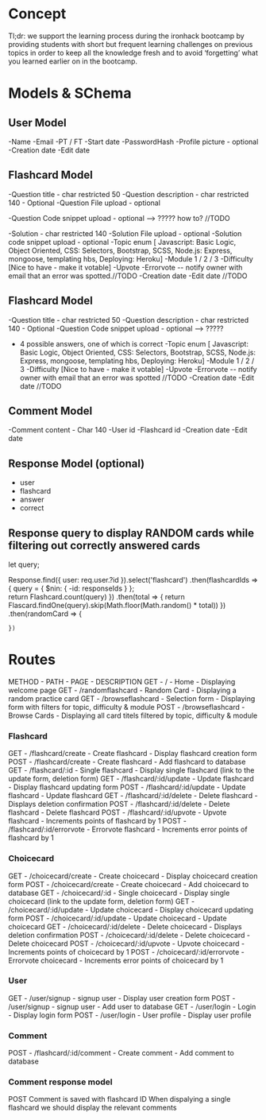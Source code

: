 # Concept

Tl;dr: we support the learning process during the ironhack bootcamp by providing students with short but frequent learning challenges on previous topics in order to keep all the knowledge fresh and to avoid ‘forgetting’ what you learned earlier on in the bootcamp.

# Models & SChema

## User Model

-Name
-Email
-PT / FT
-Start date
-PasswordHash
-Profile picture - optional
-Creation date
-Edit date

## Flashcard Model

-Question title - char restricted 50
-Question description - char restricted 140 - Optional
-Question File upload - optional

-Question Code snippet upload - optional --> ????? how to? //TODO

-Solution - char restricted 140
-Solution File upload - optional
-Solution code snippet upload - optional
-Topic enum [ Javascript: Basic Logic, Object Oriented, CSS: Selectors, Bootstrap, SCSS, Node.js: Express, mongoose, templating hbs, Deploying: Heroku]
-Module 1 / 2 / 3
-Difficulty [Nice to have - make it votable]
-Upvote
-Errorvote -- notify owner with email that an error was spotted.//TODO
-Creation date
-Edit date //TODO

## Flashcard Model

-Question title - char restricted 50
-Question description - char restricted 140 - Optional
-Question Code snippet upload - optional --> ?????

- 4 possible answers, one of which is correct
  -Topic enum [ Javascript: Basic Logic, Object Oriented, CSS: Selectors, Bootstrap, SCSS, Node.js: Express, mongoose, templating hbs, Deploying: Heroku]
  -Module 1 / 2 / 3
  -Difficulty [Nice to have - make it votable]
  -Upvote
  -Errorvote -- notify owner with email that an error was spotted //TODO
  -Creation date
  -Edit date //TODO

## Comment Model

-Comment content - Char 140
-User id
-Flashcard id
-Creation date
-Edit date

## Response Model (optional)

- user
- flashcard
- answer
- correct

## Response query to display RANDOM cards while filtering out correctly answered cards

let query;

Response.find({ user: req.user.?id }).select('flashcard')
.then(flashcardIds => {
query = {
$nin: {
-id: responseIds
}
};  
 return Flashcard.count(query)
})
.then(total => {
return Flascard.findOne(query).skip(Math.floor(Math.random() \* total))
})
.then(randomCard => {

    })

# Routes

METHOD - PATH - PAGE - DESCRIPTION
GET - / - Home - Displaying welcome page
GET - /randomflashcard - Random Card - Displaying a random practice card
GET - /browseflashcard - Selection form - Displaying form with filters for topic, difficulty & module
POST - /browseflashcard - Browse Cards - Displaying all card titels filtered by topic, difficulty & module

### Flashcard

GET - /flashcard/create - Create flashcard - Display flashcard creation form
POST - /flashcard/create - Create flashcard - Add flashcard to database
GET - /flashcard/:id - Single flashcard - Display single flashcard (link to the update form, deletion form)
GET - /flashcard/:id/update - Update flashcard - Display flashcard updating form
POST - /flashcard/:id/update - Update flashcard - Update flashcard
GET - /flashcard/:id/delete - Delete flashcard - Displays deletion confirmation
POST - /flashcard/:id/delete - Delete flashcard - Delete flashcard
POST - /flashcard/:id/upvote - Upvote flashcard - Increments points of flashcard by 1
POST - /flashcard/:id/errorvote - Errorvote flashcard - Increments error points of flashcard by 1

### Choicecard

GET - /choicecard/create - Create choicecard - Display choicecard creation form
POST - /choicecard/create - Create choicecard - Add choicecard to database
GET - /choicecard/:id - Single choicecard - Display single choicecard (link to the update form, deletion form)
GET - /choicecard/:id/update - Update choicecard - Display choicecard updating form
POST - /choicecard/:id/update - Update choicecard - Update choicecard
GET - /choicecard/:id/delete - Delete choicecard - Displays deletion confirmation
POST - /choicecard/:id/delete - Delete choicecard - Delete choicecard
POST - /choicecard/:id/upvote - Upvote choicecard - Increments points of choicecard by 1
POST - /choicecard/:id/errorvote - Errorvote choicecard - Increments error points of choicecard by 1

### User

GET - /user/signup - signup user - Display user creation form
POST - /user/signup - signup user - Add user to database
GET - /user/login - Login - Display login form
POST - /user/login - User profile - Display user profile

### Comment

POST - /flashcard/:id/comment - Create comment - Add comment to database



### Comment response model

POST Comment is saved with flashcard ID
When dispalying a single flashcard we should display the relevant comments